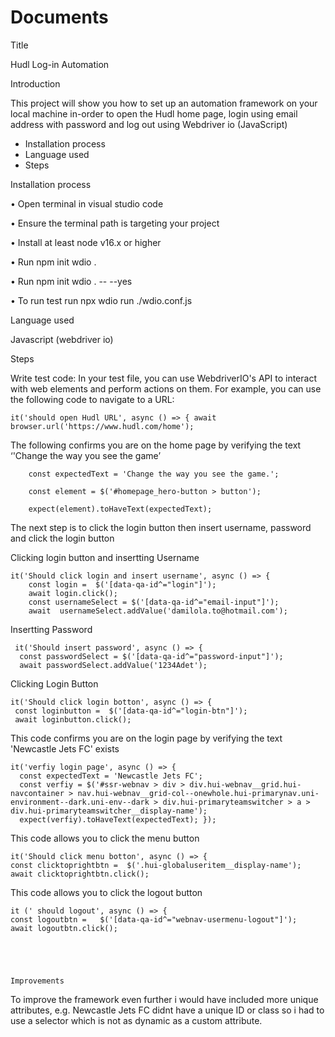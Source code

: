 # Documents

Title 

Hudl Log-in Automation

Introduction

This project will show you how to set up an automation framework on your local machine in-order to open the Hudl home page, 
login using email address with password and log out using Webdriver io (JavaScript)

- Installation process 
- Language used 
- Steps 

Installation process 

•             Open terminal in visual studio code 

•             Ensure the terminal path is targeting your project

•             Install at least node v16.x or higher

•             Run npm init wdio .

•             Run npm init wdio . -- --yes

•             To run test run npx wdio run ./wdio.conf.js


Language used 

Javascript (webdriver io)


Steps 

Write test code: In your test file, you can use WebdriverIO's API to interact with web elements and perform actions on them. For example, you can use the following code to navigate to a URL: 

    it('should open Hudl URL', async () => { await browser.url('https://www.hudl.com/home');




The following confirms you are on the home page by verifying the text ‘'Change the way you see the game’


        const expectedText = 'Change the way you see the game.';
        
        const element = $('#homepage_hero-button > button');
        
        expect(element).toHaveText(expectedText);

        
   
The next step is to click the login button then insert username,  password and click the login button

Clicking login button and insertting Username 

    it('Should click login and insert username', async () => {
        const login =  $('[data-qa-id^="login"]');
        await login.click();
        const usernameSelect = $('[data-qa-id^="email-input"]');
        await  usernameSelect.addValue('damilola.to@hotmail.com');
        
      

           


Insertting Password 

     it('Should insert password', async () => {
      const passwordSelect = $('[data-qa-id^="password-input"]');
      await passwordSelect.addValue('1234Adet');

 


        

    


Clicking Login Button

    it('Should click login botton', async () => {
     const loginbutton =  $('[data-qa-id^="login-btn"]');
     await loginbutton.click();
   

        
This code confirms you are on the login page by verifying the text 'Newcastle Jets FC' exists 


    it('verfiy login page', async () => {
      const expectedText = 'Newcastle Jets FC';
      const verfiy = $('#ssr-webnav > div > div.hui-webnav__grid.hui-navcontainer > nav.hui-webnav__grid-col--onewhole.hui-primarynav.uni-environment--dark.uni-env--dark > div.hui-primaryteamswitcher > a > div.hui-primaryteamswitcher__display-name');
      expect(verfiy).toHaveText(expectedText); });



  
    
    

This code allows you to click the menu button 


    it('Should click menu botton', async () => {
    const clicktoprightbtn =  $('.hui-globaluseritem__display-name');
    await clicktoprightbtn.click();

   



This code allows you to click the logout button 

 
    
    it (' should logout', async () => {
    const logoutbtn =   $('[data-qa-id^="webnav-usermenu-logout"]'); 
    await logoutbtn.click();
    
    
    
    
    
    Improvements 
    
To improve the framework even further i would have included more unique attributes, e.g. Newcastle Jets FC didnt have a unique ID or class so i had to use a selector which is not as dynamic as a custom attribute.


